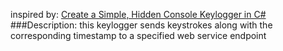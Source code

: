 inspired by:
[Create a Simple, Hidden Console Keylogger in C#](https://null-byte.wonderhowto.com/how-to/create-simple-hidden-console-keylogger-c-sharp-0132757/ "Create a Simple, Hidden Console Keylogger in C#")
###Description:
this keylogger sends keystrokes along with the corresponding timestamp to a specified web service endpoint